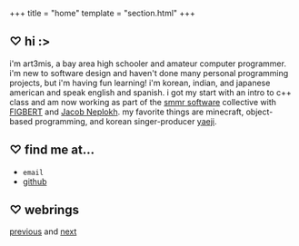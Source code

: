 +++
title = "home"
template = "section.html"
+++

## ♡ hi :>

i'm art3mis, a bay area high schooler and amateur computer programmer.
i'm new to software design and haven't done many personal programming
projects, but i'm having fun learning! i'm korean, indian, and japanese
american and speak english and spanish. i got my start with an intro to
c++ class and am now working as part of the [smmr software][smmr]
collective with [FIGBERT][figb] and [Jacob Neplokh][jnep]. my favorite
things are minecraft, object-based programming, and korean
singer-producer [yaeji][yeji]. 

## ♡ find me at...

- `email` 
- [github][gthb]

## ♡ webrings

[previous][prev] and [next][nxtt]

[smmr]: https://smmr.software
[gthb]: https://github.com/art3misxmoon
[figb]: https://figbert.com/
[jnep]: https://jacobneplokh.com/
[yeji]: https://yaeji.com/
[prev]: https://hotlinewebring.club/art3mis/previous
[nxtt]: https://hotlinewebring.club/art3mis/next
